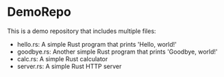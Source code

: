 # DemoRepo

This is a demo repository that includes multiple files:
- hello.rs: A simple Rust program that prints 'Hello, world!'
- goodbye.rs: Another simple Rust program that prints 'Goodbye, world!'
- calc.rs: A simple Rust calculator
- server.rs: A simple Rust HTTP server
